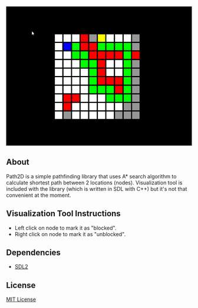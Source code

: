 <p align="center">
  <a href="#"><img src="https://github.com/iozsaygi/Path2D/blob/master/media/preview.gif"/></a>
</p>

## About
Path2D is a simple pathfinding library that uses A* search algorithm to calculate shortest path between 2 locations (nodes).
Visualization tool is included with the library (which is written in SDL with C++) but it's not that convenient at the moment.

## Visualization Tool Instructions
* Left click on node to mark it as "blocked".
* Right click on node to mark it as "unblocked".

## Dependencies
* [SDL2](https://www.libsdl.org/)

## License
[MIT License](https://github.com/iozsaygi/Path2D/blob/master/LICENSE)
